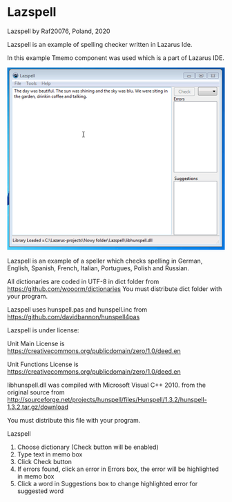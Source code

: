 # Lazspell
Lazspell by Raf20076, Poland, 2020

Lazspell is an example of spelling checker written in Lazarus Ide.

In this example Tmemo component was used which is a part of Lazarus IDE.

<img src="https://raw.githubusercontent.com/Raf20076/Lazspell/master/lazspell.gif"/>

Lazspell is an example of a speller which checks spelling in German, English, Spanish,
French, Italian, Portugues, Polish and Russian.

All dictionaries are coded in UTF-8 in dict folder from https://github.com/wooorm/dictionaries
You must distribute dict folder with your program.

Lazspell uses hunspell.pas and hunspell.inc from https://github.com/davidbannon/hunspell4pas

Lazspell is under license: 

Unit Main License is https://creativecommons.org/publicdomain/zero/1.0/deed.en 

Unit Functions License is https://creativecommons.org/publicdomain/zero/1.0/deed.en

libhunspell.dll was compiled with Microsoft Visual C++ 2010. from the original source from 
http://sourceforge.net/projects/hunspell/files/Hunspell/1.3.2/hunspell-1.3.2.tar.gz/download

You must distribute this file with your program. 

Lazspell

1. Choose dictionary (Check button will be enabled)
2. Type text in memo box
3. Click Check button
4. If errors found, click an error in Errors box, the error will be highlighted in memo box
5. Click a word in Suggestions box to change highlighted error for suggested word
